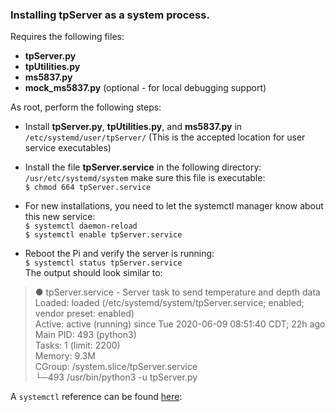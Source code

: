 ### Installing tpServer as a system process.
Requires the following files:
- **tpServer.py**
- **tpUtilities.py** 
- **ms5837.py**
- **mock_ms5837.py** (optional - for local debugging support)

As root, perform the following steps:
- Install **tpServer.py**, **tpUtilities.py**, and **ms5837.py** in `/etc/systemd/user/tpServer/`
  (This is the accepted location for user service executables)

- Install the file **tpServer.service** in the following directory:
`/usr/etc/systemd/system`
make sure this file is executable:  
 `$ chmod 664 tpServer.service`

- For new installations, you need to let the systemctl manager know about this new service:  
`$ systemctl daemon-reload`  
`$ systemctl enable tpServer.service`

- Reboot the Pi and verify the server is running:  
`$ systemctl status tpServer.service`  
The output should look similar to:  
>● tpServer.service - Server task to send temperature and depth data  
>   Loaded: loaded (/etc/systemd/system/tpServer.service; enabled; vendor preset: enabled)  
>   Active: active (running) since Tue 2020-06-09 08:51:40 CDT; 22h ago  
> Main PID: 493 (python3)  
>    Tasks: 1 (limit: 2200)  
>   Memory: 9.3M  
>   CGroup: /system.slice/tpServer.service  
>           └─493 /usr/bin/python3 -u tpServer.py


A `systemctl` reference can be found [here]: 


[here]: https://www.digitalocean.com/community/tutorials/how-to-use-systemctl-to-manage-systemd-services-and-units
